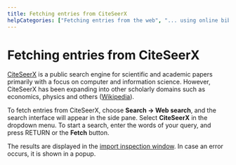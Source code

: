 ```yaml
---
title: Fetching entries from CiteSeerX
helpCategories: ["Fetching entries from the web", "... using online bibliographic database"]
---
```


# Fetching entries from CiteSeerX

[CiteSeerX](http://csxstatic.ist.psu.edu/about) is a public search engine for scientific and academic papers primarily with a focus on computer and information science. However, CiteSeerX has been expanding into other scholarly domains such as economics, physics and others ([Wikipedia](https://en.wikipedia.org/wiki/CiteSeer)).

To fetch entries from CiteSeerX, choose **Search -&gt; Web search**, and the search interface will appear in the side pane. Select **CiteSeerX** in the dropdown menu. To start a search, enter the words of your query, and press <kdb>RETURN</kdb> or the **Fetch** button.

The results are displayed in the [import inspection window](ImportInspectionDialog).
In case an error occurs, it is shown in a popup.
